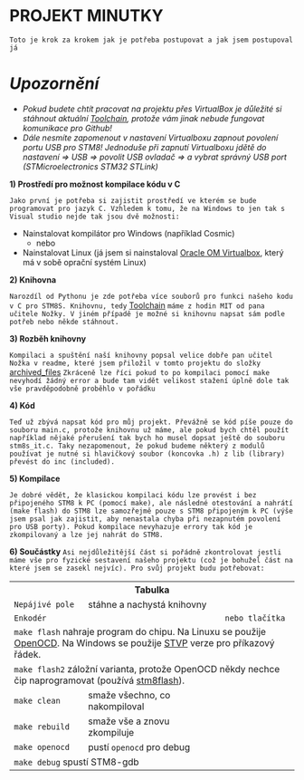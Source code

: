 PROJEKT MINUTKY
=
`Toto je krok za krokem jak je potřeba postupovat a jak jsem postupoval já`

*Upozornění*
=

* *Pokud budete chtít pracovat na projektu přes VirtualBox je důležité si stáhnout aktuální [Toolchain](https://github.com/spseol/STM8S-toolchain), protože vám jinak nebude fungovat komunikace pro Github!*
* *Dále nesmíte zapomenout v nastavení Virtualboxu zapnout povolení portu USB pro STM8! Jednoduše při zapnutí Virtualboxu jdětě do nastavení => USB => povolit USB ovladač => a vybrat správný USB port (STMicroelectronics STM32 STLink)*

**1) Prostředí pro možnost kompilace kódu v C**

`Jako první je potřeba si zajistit prostředí ve kterém se bude programovat pro jazyk C. Vzhledem k tomu, že na Windows to jen tak s Visual studio nejde tak jsou dvě možnosti:`
* Nainstalovat kompilátor pro Windows (například Cosmic)
  * nebo
* Nainstalovat Linux (já jsem si nainstaloval [Oracle OM Virtualbox](https://www.virtualbox.org/), který má v sobě oprační systém Linux)

**2) Knihovna**

`Narozdíl od Pythonu je zde potřeba více souborů pro funkci našeho kodu v C pro STM8S. Knihovnu, tedy` [Toolchain](https://github.com/spseol/STM8S-toolchain) `máme z hodin MIT od pana učitele Nožky. V jiném případě je možné si knihovnu napsat sám podle potřeb nebo někde stáhnout.`

**3) Rozběh knihovny**

`Kompilaci a spuštění naší knihovny popsal velice dobře pan učitel Nožka v readme, které jsem přiložil v tomto projektu do složky` [archived_files](https://github.com/Patrik41089/MIT_MINUTKY/tree/main/archived_files) `Zkráceně lze říci pokud to po kompilaci pomocí make nevyhodí žádný error a bude tam vidět velikost stažení úplně dole tak vše pravděpodobně proběhlo v pořádku`

**4) Kód**

`Teď už zbývá napsat kód pro můj projekt. Převážně se kód píše pouze do souboru main.c, protože knihovnu už máme, ale pokud bych chtěl použít například nějaké přerušení tak bych ho musel dopsat ještě do souboru stm8s_it.c. Taky nezapomenout, že pokud budeme některý z modulů používat je nutné si hlavičkový soubor (koncovka .h) z lib (library) převést do inc (included).`

**5) Kompilace**

`Je dobré vědět, že klasickou kompilaci kódu lze provést i bez připojeného STM8 k PC (pomocí make), ale následné otestování a nahrátí (make flash) do STM8 lze samozřejmě pouze s STM8 připojeným k PC (výše jsem psal jak zajistit, aby nenastala chyba při nezapnutém povolení pro USB porty). Pokud kompilace nevyhazuje errory tak kód je zkompilovaný a lze jej nahrát do STM8.`

**6) Součástky**
`Asi nejdůležitější část si pořádně zkontrolovat jestli máme vše pro fyzické sestavení našeho projektu (což je bohužel část na které jsem se zasekl nejvíc). Pro svůj projekt budu potřebovat:`

<table>
  <tr>
    <th colspan="3">Tabulka</th>
  </tr>
  <tr>
    <td><code>Nepájivé pole</code></td>
    <td>stáhne a nachystá knihovny</td>
    <td></td>
  </tr>
  <tr>
    <td><code>Enkodér</code></td>
    <td></td>
    <td><code>nebo tlačítka</code></td>
  </tr>
  <tr>
    <td colspan="3"><code>make flash</code> nahraje program do chipu. Na Linuxu se použije <a href="https://openocd.org/">OpenOCD</a>. Na Windows se použije <a href="https://www.st.com/en/development-tools/stvp-stm8.html">STVP</a> verze pro příkazový řádek.</td>
  </tr>
  <tr>
    <td colspan="3"><code>make flash2</code> záložní varianta, protože OpenOCD někdy nechce čip naprogramovat (používá <a href="https://github.com/vdudouyt/stm8flash">stm8flash</a>).</td>
  </tr>
  <tr>
    <td><code>make clean</code></td>
    <td>smaže všechno, co nakompiloval</td>
    <td></td>
  </tr>
  <tr>
    <td><code>make rebuild</code></td>
    <td>smaže vše a znovu zkompiluje</td>
    <td></td>
  </tr>
  <tr>
    <td><code>make openocd</code></td>
    <td>pustí <code>openocd</code> pro debug</td>
    <td></td>
  </tr>
  <tr>
    <td colspan="3"><code>make debug</code> spustí STM8-gdb</td>
  </tr>
</table>

  
